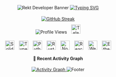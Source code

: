 <div align="center">

  <!-- Banner Image -->
  <img src="https://capsule-render.vercel.app/api?type=waving&color=ff0000&height=200&section=header&text=REKT%20DEVELOPER&fontSize=50&animation=fadeIn&fontColor=ffffff" alt="Rekt Developer Banner"/>

  <!-- Typing SVG -->
  <a href="https://git.io/typing-svg">
    <img src="https://readme-typing-svg.herokuapp.com?font=IBM+Plex+Mono&weight=700&size=28&duration=2500&pause=1500&color=FF0000&center=true&vCenter=true&random=false&width=700&height=70&lines=Web3+%26+Blockchain+Developer;Smart+Contract+Security+Expert;DApps+%26+DeFi+Specialist" alt="Typing SVG"/>
  </a>

  <!-- Stats Section -->
<div align="center" style="margin: 20px 0;">
  <a href="https://git.io/streak-stats">
    <img src="https://streak-stats.demolab.com?user=Rekt-Developer&theme=dark&date_format=M%20j%5B%2C%20Y%5D&card_width=800&background=000000&ring=FF0000&fire=FF0000&currStreakLabel=FF0000&currStreakNum=FFFFFF" 
         alt="GitHub Streak" 
         style="max-width: 100%; height: auto;"/>
  </a>
  <div style="margin-top: 10px;">
    <img src="https://komarev.com/ghpvc/?username=Rekt-Developer&style=flat-square&color=red" 
         alt="Profile Views" 
         style="margin-right: 10px;"/>
    <a href="https://t.me/RektDevelopers">
      <img src="https://img.shields.io/badge/Join_Community-2CA5E0?style=for-the-badge&logo=telegram&logoColor=white" 
           alt="Telegram Badge" 
           style="height: 30px;"/>
    </a>
  </div>
</div>

<!-- Tech Stack Section -->
<div style="display: flex; flex-wrap: wrap; justify-content: center; gap: 15px; margin: 20px 0;">
  <img src="https://img.shields.io/badge/Solidity-363636?style=flat&logo=solidity&logoColor=white" alt="Solidity" style="height: 30px;"/>
  <img src="https://img.shields.io/badge/TypeScript-007ACC?style=flat&logo=typescript&logoColor=white" alt="TypeScript" style="height: 30px;"/>
  <img src="https://img.shields.io/badge/Python-3776AB?style=flat&logo=python&logoColor=white" alt="Python" style="height: 30px;"/>
  <img src="https://img.shields.io/badge/Rust-000000?style=flat&logo=rust&logoColor=white" alt="Rust" style="height: 30px;"/>
  <img src="https://img.shields.io/badge/Node.js-339933?style=flat&logo=nodedotjs&logoColor=white" alt="Node.js" style="height: 30px;"/>
  <img src="https://img.shields.io/badge/React-20232A?style=flat&logo=react&logoColor=61DAFB" alt="React" style="height: 30px;"/>
  <img src="https://img.shields.io/badge/Web3.js-F16822?style=flat&logo=web3dotjs&logoColor=white" alt="Web3.js" style="height: 30px;"/>
  <img src="https://img.shields.io/badge/Ethereum-3C3C3D?style=flat&logo=ethereum&logoColor=white" alt="Ethereum" style="height: 30px;"/>
</div>

  <!-- Recent Activity Graph Section -->
  <h4>🎯 Recent Activity Graph</h4>
  <a href="https://github.com/ashutosh00710/github-readme-activity-graph">
    <img src="https://github-readme-activity-graph.vercel.app/graph?username=Rekt-Developer&theme=high-contrast&color=ff0000&line=ff0000&point=ffffff&area=true&hide_border=true" alt="Activity Graph"/>
  </a>

  <!-- Footer -->
  <img src="https://capsule-render.vercel.app/api?type=waving&color=ff0000&height=150&section=footer" alt="Footer"/>

</div>
